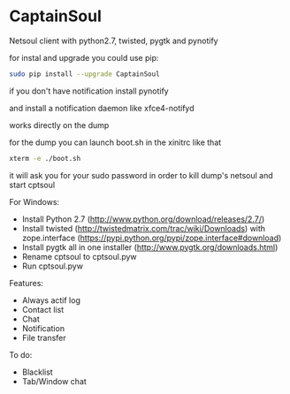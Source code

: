 CaptainSoul
=====

Netsoul client with python2.7, twisted, pygtk and pynotify

for instal and upgrade you could use pip:
```sh
sudo pip install --upgrade CaptainSoul
```

if you don't have notification install pynotify

and install a notification daemon like xfce4-notifyd

works directly on the dump

for the dump you can launch boot.sh in the xinitrc like that
```sh
xterm -e ./boot.sh
```

it will ask you for your sudo password in order to kill dump's netsoul and start cptsoul

For Windows:

- Install Python 2.7 (http://www.python.org/download/releases/2.7/)
- Install twisted (http://twistedmatrix.com/trac/wiki/Downloads) with zope.interface (https://pypi.python.org/pypi/zope.interface#download)
- Install pygtk all in one installer (http://www.pygtk.org/downloads.html)
- Rename cptsoul to cptsoul.pyw
- Run cptsoul.pyw

Features:

- Always actif log
- Contact list
- Chat
- Notification
- File transfer

To do:

- Blacklist
- Tab/Window chat
